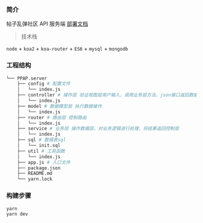 ### 简介
帖子乱弹社区 API 服务端 
[部署文档](/deploy.md)

> 技术栈

`node` + `koa2` + `koa-router` + `ES6` + `mysql` + `mongodb`

### 工程结构
```bash
└── PPAP.server
    ├── config # 配置文件
    │   └── index.js  
    ├── controller # 操作层 验证视图层用户输入，调用业务层方法，json接口返回数据
    │   └── index.js
    ├── model # 数据模型层 执行数据操作
    │   └── index.js
    ├── router # 路由层 控制路由
    │   └── index.js
    ├── service # 业务层 操作数据层，对业务逻辑进行处理，将结果返回控制层
    │   └── index.js
    ├── sql # 数据表sql
    │   └── init.sql
    ├── util # 工具函数
    │   └── index.js
    ├── app.js # 入口文件
    ├── package.json 
    ├── README.md
    └── yarn.lock
```

### 构建步骤
```bash
yarn
yarn dev
```